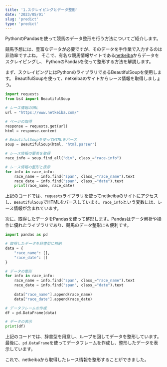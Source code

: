 ```yaml
---
title: '1.スクレイピングとデータ整形'
date: '2023/05/01'
slug: 'predict'
type: 'predict'
---
```


PythonのPandasを使って競馬のデータ整形を行う方法についてご紹介します。

競馬予想には、豊富なデータが必要ですが、そのデータを手作業で入力するのは非効率ですよね。
そこで、有名な競馬情報サイトである[netkeiba](https://www.netkeiba.com/)からデータをスクレイピングし、
PythonのPandasを使って整形する方法を解説します。

まず、スクレイピングにはPythonのライブラリであるBeautifulSoupを使用します。
BeautifulSoupを使って、netkeibaのサイトからレース情報を取得しましょう。

``` python
import requests
from bs4 import BeautifulSoup

# レース情報のURL
url = "https://www.netkeiba.com/"

# ページの取得
response = requests.get(url)
html = response.content

# BeautifulSoupを使ってHTMLをパース
soup = BeautifulSoup(html, "html.parser")

# レース情報の要素を取得
race_info = soup.find_all("div", class_="race-info")

# レース情報の整形と表示
for info in race_info:
    race_name = info.find("span", class_="race_name").text
    race_date = info.find("span", class_="date").text
    print(race_name, race_date)
```

上記のコードでは、`requests`ライブラリを使ってnetkeibaのサイトにアクセスし、`BeautifulSoup`でHTMLをパースしています。`race_info`という変数には、レース情報が含まれています。

次に、取得したデータをPandasを使って整形します。Pandasはデータ解析や操作に優れたライブラリであり、競馬のデータ整形にも便利です。

```python
import pandas as pd

# 取得したデータを辞書型に格納
data = {
    "race_name": [],
    "race_date": []
}

# データの整形
for info in race_info:
    race_name = info.find("span", class_="race_name").text
    race_date = info.find("span", class_="date").text
    
    data["race_name"].append(race_name)
    data["race_date"].append(race_date)

# データフレームの作成
df = pd.DataFrame(data)

# データの表示
print(df)
```

上記のコードでは、辞書型を用意し、ループを回してデータを整形しています。最後に、`pd.DataFrame`を使ってデータフレームを作成し、整形したデータを表示しています。

これで、netkeibaから取得したレース情報を整形することができました。
